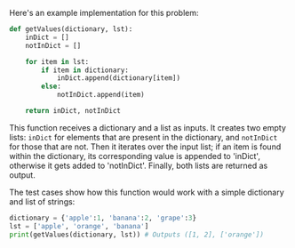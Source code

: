 Here's an example implementation for this problem:

```python
def getValues(dictionary, lst):
    inDict = []
    notInDict = []

    for item in lst:
        if item in dictionary:
            inDict.append(dictionary[item])
        else:
            notInDict.append(item)

    return inDict, notInDict
``` 

This function receives a dictionary and a list as inputs. It creates two empty lists: `inDict` for elements that are present in the dictionary, and `notInDict` for those that are not. Then it iterates over the input list; if an item is found within the dictionary, its corresponding value is appended to 'inDict', otherwise it gets added to 'notInDict'. Finally, both lists are returned as output.

The test cases show how this function would work with a simple dictionary and list of strings:
```python
dictionary = {'apple':1, 'banana':2, 'grape':3}
lst = ['apple', 'orange', 'banana']
print(getValues(dictionary, lst)) # Outputs ([1, 2], ['orange'])
```